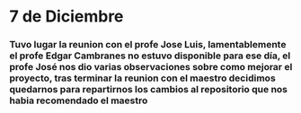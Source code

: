 # 7 de Diciembre

### Tuvo lugar la reunion con el profe Jose Luis, lamentablemente el profe Edgar Cambranes no estuvo disponible para ese día, el profe José nos dio varias observaciones sobre como mejorar el proyecto, tras terminar la reunion con el maestro decidimos quedarnos para repartirnos los cambios al repositorio que nos habia recomendado el maestro 

